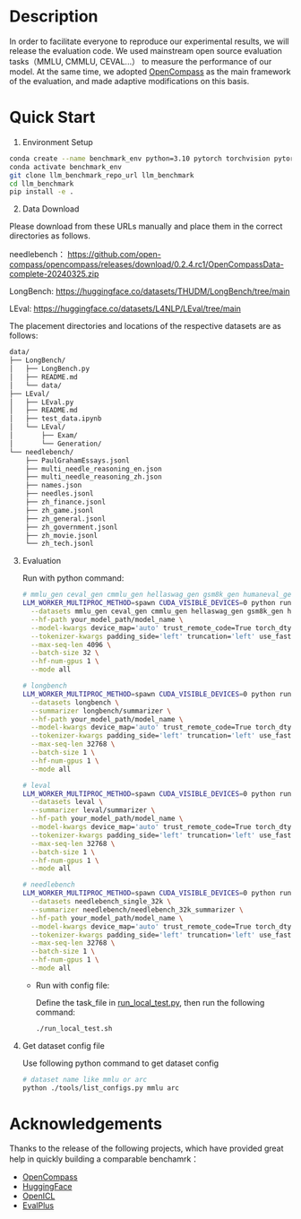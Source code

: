 # Description

In order to facilitate everyone to reproduce our experimental results, we will release the evaluation code. We used mainstream open source evaluation tasks（MMLU, CMMLU, CEVAL...） to measure the performance of our model. At the same time, we adopted [OpenCompass](https://github.com/open-compass/opencompass) as the main framework of the evaluation, and made adaptive modifications on this basis.


# Quick Start

1. Environment Setup

```bash
conda create --name benchmark_env python=3.10 pytorch torchvision pytorch-cuda -c nvidia -c pytorch -y
conda activate benchmark_env
git clone llm_benchmark_repo_url llm_benchmark
cd llm_benchmark
pip install -e .
```

2. Data Download

Please download from these URLs manually and place them in the correct directories as follows.

needlebench：
https://github.com/open-compass/opencompass/releases/download/0.2.4.rc1/OpenCompassData-complete-20240325.zip

LongBench:
https://huggingface.co/datasets/THUDM/LongBench/tree/main

LEval:
https://huggingface.co/datasets/L4NLP/LEval/tree/main

The placement directories and locations of the respective datasets are as follows:
```bash
data/
├── LongBench/
│   ├── LongBench.py
│   ├── README.md
│   └── data/
├── LEval/
│   ├── LEval.py
│   ├── README.md
│   ├── test_data.ipynb
│   └── LEval/
│       ├── Exam/
│       └── Generation/
└── needlebench/
    ├── PaulGrahamEssays.jsonl
    ├── multi_needle_reasoning_en.json
    ├── multi_needle_reasoning_zh.json
    ├── names.json
    ├── needles.jsonl
    ├── zh_finance.jsonl
    ├── zh_game.jsonl
    ├── zh_general.jsonl
    ├── zh_government.jsonl
    ├── zh_movie.jsonl
    └── zh_tech.jsonl
```

3. Evaluation

   Run with python command:

      ```bash
    # mmlu_gen ceval_gen cmmlu_gen hellaswag_gen gsm8k_gen humaneval_gen
    LLM_WORKER_MULTIPROC_METHOD=spawn CUDA_VISIBLE_DEVICES=0 python run.py \
        --datasets mmlu_gen ceval_gen cmmlu_gen hellaswag_gen gsm8k_gen humaneval_gen \
        --hf-path your_model_path/model_name \
        --model-kwargs device_map='auto' trust_remote_code=True torch_dtype=torch.bfloat16 \
        --tokenizer-kwargs padding_side='left' truncation='left' use_fast=False trust_remote_code=True \
        --max-seq-len 4096 \
        --batch-size 32 \
        --hf-num-gpus 1 \
        --mode all

    # longbench
    LLM_WORKER_MULTIPROC_METHOD=spawn CUDA_VISIBLE_DEVICES=0 python run.py \
        --datasets longbench \
        --summarizer longbench/summarizer \
        --hf-path your_model_path/model_name \
        --model-kwargs device_map='auto' trust_remote_code=True torch_dtype=torch.bfloat16 \
        --tokenizer-kwargs padding_side='left' truncation='left' use_fast=False trust_remote_code=True \
        --max-seq-len 32768 \
        --batch-size 1 \
        --hf-num-gpus 1 \
        --mode all 

    # leval
    LLM_WORKER_MULTIPROC_METHOD=spawn CUDA_VISIBLE_DEVICES=0 python run.py \
        --datasets leval \
        --summarizer leval/summarizer \
        --hf-path your_model_path/model_name \
        --model-kwargs device_map='auto' trust_remote_code=True torch_dtype=torch.bfloat16 \
        --tokenizer-kwargs padding_side='left' truncation='left' use_fast=False trust_remote_code=True \
        --max-seq-len 32768 \
        --batch-size 1 \
        --hf-num-gpus 1 \
        --mode all

    # needlebench
    LLM_WORKER_MULTIPROC_METHOD=spawn CUDA_VISIBLE_DEVICES=0 python run.py \
        --datasets needlebench_single_32k \
        --summarizer needlebench/needlebench_32k_summarizer \
        --hf-path your_model_path/model_name \
        --model-kwargs device_map='auto' trust_remote_code=True torch_dtype=torch.bfloat16 \
        --tokenizer-kwargs padding_side='left' truncation='left' use_fast=False trust_remote_code=True \
        --max-seq-len 32768 \
        --batch-size 1 \
        --hf-num-gpus 1 \
        --mode all
      ```

   - Run with config file:
     
     Define the task_file in [run_local_test.py](run_local_test.py_line_10_url), then run the following command:

      ```bash
      ./run_local_test.sh
      ```

4. Get dataset config file

   Use following python command to get dataset config
    ```bash
    # dataset name like mmlu or arc
    python ./tools/list_configs.py mmlu arc
    ```

# Acknowledgements
Thanks to the release of the following projects, which have provided great help in quickly building a comparable benchamrk：
- [OpenCompass](https://github.com/open-compass/opencompass)
- [HuggingFace](https://huggingface.co/)
- [OpenICL](https://github.com/Shark-NLP/OpenICL)
- [EvalPlus](https://github.com/evalplus/evalplus)
     